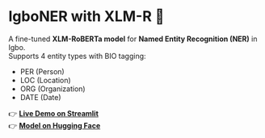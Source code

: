 # IgboNER with XLM-R 🚀

A fine-tuned **XLM-RoBERTa model** for **Named Entity Recognition (NER)** in Igbo.  
Supports 4 entity types with BIO tagging:

- PER (Person)  
- LOC (Location)  
- ORG (Organization)  
- DATE (Date)  

👉 **[Live Demo on Streamlit](https://xlmr-igbo-ner.streamlit.app)**  
👉 **[Model on Hugging Face](https://huggingface.co/preshnkelsie/xlmr-igboner)**  
